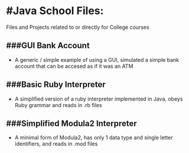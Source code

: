 #Java School Files:
=================

Files and Projects related to or directly for College courses

###GUI Bank Account
----------------

+ A generic / simple example of using a GUI, simulated a simple bank account that can be accesed as if it was an ATM
 
###Basic Ruby Interpreter
----------------------

+ A simplified version of a ruby interpreter implemented in Java, obeys Ruby grammar and reads in .rb files

###Simplified Modula2 Interpreter
----------------------

+ A minimal form of Modula2, has only 1 data type and single letter identifiers, and reads in .mod files